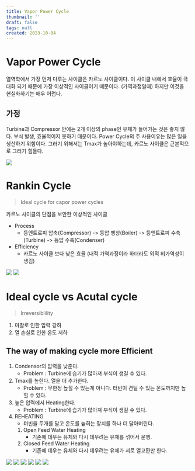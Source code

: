 ```yaml
---
title: Vapor Power Cycle
thumbnail: ''
draft: false
tags: null
created: 2023-10-04
---
```


# Vapor Power Cycle

열역학에서 가장 먼저 다루는 사이클은 카르노 사이클이다. 이 사이클 내에서 효율이 극대화 되기 때문에 가장 이상적인 사이클이기 때문이다. (가역과정일때) 하지만 이것을 현실화하기는 매우 어렵다.

## 가정

Turbine과 Compressor 안에는 2개 이상의 phase인 유체가 들어가는 것은 좋지 않다. 부식 발생, 효율적이지 못하기 때문이다.
Power Cycle의 주 사용이유는 많은 일을 생산하기 위함이다. 그러기 위해서는 Tmax가 높아야하는데, 카르노 사이클은 근본적으로 그러기 힘들다.

![](Vapor-Power-Cycle1.png)

# Rankin Cycle

 > 
 > Ideal cycle for capor power cycles

카르노 사이클의 단점을 보안한 이상적인 사이클

* Process
  * 등엔트로피 압축(Compressor) -> 등압 팽창(Boiler) -> 등엔트로피 수축(Turbine) -> 등압 수축(Condenser)
* Efficiency
  * 카르노 사이클 보다 낮은 효율 (내적 가역과정이라 하더라도 외적 비가역성이 생김)

![](Vapor-Power-Cycle2.png)
![](Vapor-Power-Cycle3.png)

# Ideal cycle vs Acutal cycle

 > 
 > Irreversiblility

1. 마찰로 인한 압력 강하
1. 열 손실로 인한 온도 저하

## The way of making cycle more Efficient

1. Condensor의 압력을 낮춘다.
   * Problem : Turbine에 습기가 많아져 부식이 생길 수 있다.
1. Tmax를 높힌다. 열을 더 추가한다.
   * Problem : 무한정 높힐 수 있는게 아니다. 터빈이 견딜 수 있는 온도까지만 높힐 수 있다.
1. 높은 압력에서 Heating한다.
   * Problem : Turbine에 습기가 많아져 부식이 생길 수 있다.
1. REHEATING
   * 터빈을 두개를 달고 온도를 높히는 장치를 하나 더 달아버린다.
   1. Open Feed Water Heating
      * 기존에 데우는 유체와 다시 데우려는 유체를 섞어서 운행.
   1. Closed Feed Water Heating
      * 기존에 데우는 유체와 다시 데우려는 유체가 서로 열교환만 한다.

![](Vapor-Power-Cycle4.png)
![](Vapor-Power-Cycle5.png)
![](Vapor-Power-Cycle6.png)
![](Vapor-Power-Cycle7.png)
![](Vapor-Power-Cycle8.png)
![](Vapor-Power-Cycle9.png)

